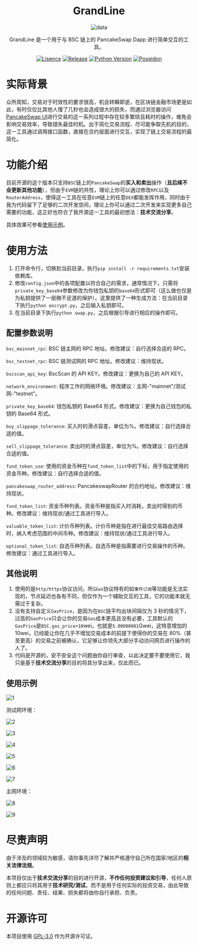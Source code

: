 <div align="center">

# GrandLine

![data](https://socialify.git.ci/B1ue1nWh1te/GrandLine/image?description=1&font=Rokkitt&forks=1&issues=1&language=1&owner=1&pattern=Circuit%20Board&stargazers=1&theme=Dark)

GrandLine 是一个用于与 BSC 链上的 PancakeSwap Dapp 进行简单交互的工具。

[![Lisence](https://img.shields.io/github/license/B1ue1nWh1te/GrandLine)](https://github.com/B1ue1nWh1te/GrandLine/blob/main/LICENSE)
[![Release](https://img.shields.io/github/v/release/B1ue1nWh1te/GrandLine)](https://github.com/B1ue1nWh1te/GrandLine/releases/)
[![Python Version](https://img.shields.io/badge/python-3.7+-blue)](https://www.python.org/)
[![Poseidon](https://img.shields.io/badge/Poseidon-purple)](https://github.com/B1ue1nWh1te/Poseidon)

</div>

# 实际背景

众所周知，交易对于时效性的要求很高，机会转瞬即逝，在区块链金融市场更是如此，有时仅仅比其他人慢了几秒也会造成很大的损失，而通过浏览器访问[PancakeSwap UI](https://pancakeswap.finance/)进行交易的这一系列过程中存在较多繁琐且耗时的操作，难免会影响交易效率，导致错失最佳时机。出于简化交易流程、尽可能争取先机的目的，这一工具通过调用接口函数，直接在合约层面进行交互，实现了链上交易流程的最简化。

# 功能介绍

目前开源的这个版本只支持`BSC`链上的`PancakeSwap`的**买入和卖出**操作（**且后续不会更新其他功能**），但由于`EVM`链的共性，理论上你可以通过修改`RPC`以及`RouterAddress`，使得这一工具在任意`EVM`链上的任意`DEX`都能发挥作用，同时由于我为代码留下了足够的二次开发空间，理论上你可以通过二次开发来实现更多自己需要的功能，这正好也符合了我开源这一工具的最初想法：**技术交流分享**。

具体效果可参看[使用示例](#使用示例)。

# 使用方法

1. 打开命令行，切换到当前目录，执行`pip install -r requirements.txt`安装依赖库。
2. 修改`config.json`中的各项配置以符合自己的需求，通常情况下，只需将`private_key_base64`参数修改为你钱包私钥的`base64`形式即可（这么做也仅是为私钥提供了一层微不足道的保护）。这里提供了一种生成方法：在当前目录下执行`python encrypt.py`，之后输入私钥即可。
3. 在当前目录下执行`python swap.py`，之后根据引导进行相应的操作即可。

## 配置参数说明

`bsc_mainnet_rpc`: BSC 链主网的 RPC 地址。修改建议：自行选择合适的 RPC。

`bsc_testnet_rpc`: BSC 链测试网的 RPC 地址。修改建议：维持现状。

`bscscan_api_key`: BscScan 的 API KEY。修改建议：更换为自己的 API KEY。

`network_environment`: 程序工作的网络环境。修改建议：主网-"mainnet"/测试网-"testnet"。

`private_key_base64`: 钱包私钥的 Base64 形式。修改建议：更换为自己钱包的私钥的 Base64 形式。

`buy_slippage_tolerance`: 买入时的滑点容差，单位为%。修改建议：自行选择合适的值。

`sell_slippage_tolerance`: 卖出时的滑点容差，单位为%。修改建议：自行选择合适的值。

`fund_token_use`: 使用的资金币种在`fund_token_list`中的下标，用于指定使用的资金币种。修改建议：自行选择合适的值。

`pancakeswap_router_address`: PancakeswapRouter 的合约地址。修改建议：维持现状。

`fund_token_list`: 资金币种列表。资金币种是指买入时消耗，卖出时得到的币种。修改建议：维持现状/通过工具进行导入。

`valuable_token_list`: 计价币种列表。计价币种是指在进行最佳交易路由选择时，纳入考虑范围的中间币种。修改建议：维持现状/通过工具进行导入。

`optional_token_list`: 自选币种列表。自选币种是指需要进行交易操作的币种。修改建议：通过工具进行导入。

## 其他说明

1. 使用的是`http/https`协议访问，所以`ws`协议特有的如`事件订阅`等功能是无法实现的，节点延迟也各有不同，但仅作为一个辅助交互的工具，它的功能本就无需过于复杂。
2. 没有支持自定义`GasPrice`，是因为在`BSC`链平均出块间隔仅为 3 秒的情况下，过高的`GasPrice`只会让你的交易`Gas`成本更高且没有必要，工具默认的`GasPrice`是`BSC.gas_price+10`wei，也就是`5.00000001`Gwei，这特意增加的 10wei，已经能让你在几乎不增加交易成本的前提下使得你的交易在 80%（甚至更高）的交易之前被确认，它足够让你领先大部分手动访问网页进行操作的人了。
3. 代码是开源的，安不安全这个问题由你自行审查，以此决定要不要使用它，我只是基于**技术交流分享**的目的将其分享出来，仅此而已。

## 使用示例

![1](/screenshot/1.png)

测试网环境：

![2](/screenshot/2.png)

![3](/screenshot/3.png)

![4](/screenshot/4.png)

![5](/screenshot/5.png)

![6](/screenshot/6.png)

![7](/screenshot/7.png)

主网环境：

![8](/screenshot/8.png)

![9](/screenshot/9.png)

# 尽责声明

由于涉及的领域较为敏感，请你事先详尽了解并严格遵守自己所在国家/地区的**相关法律法规**。

本项目仅出于**技术交流分享**的目的进行开源，**不作任何投资建议和引导**，任何人原则上都应只将其用于**技术研究/测试**，而不是用于任何实际的投资交易，由此导致的任何问题、责任、结果、损失都将由你自行承担、负责。

# 开源许可

本项目使用 [GPL-3.0](https://choosealicense.com/licenses/gpl-3.0/) 作为开源许可证。
